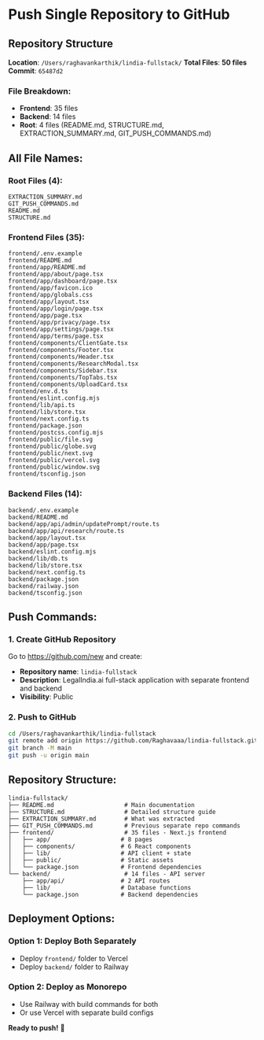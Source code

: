 # Push Single Repository to GitHub

## Repository Structure
**Location**: `/Users/raghavankarthik/lindia-fullstack/`
**Total Files**: **50 files**
**Commit**: `65487d2`

### File Breakdown:
- **Frontend**: 35 files
- **Backend**: 14 files  
- **Root**: 4 files (README.md, STRUCTURE.md, EXTRACTION_SUMMARY.md, GIT_PUSH_COMMANDS.md)

## All File Names:

### Root Files (4):
```
EXTRACTION_SUMMARY.md
GIT_PUSH_COMMANDS.md
README.md
STRUCTURE.md
```

### Frontend Files (35):
```
frontend/.env.example
frontend/README.md
frontend/app/README.md
frontend/app/about/page.tsx
frontend/app/dashboard/page.tsx
frontend/app/favicon.ico
frontend/app/globals.css
frontend/app/layout.tsx
frontend/app/login/page.tsx
frontend/app/page.tsx
frontend/app/privacy/page.tsx
frontend/app/settings/page.tsx
frontend/app/terms/page.tsx
frontend/components/ClientGate.tsx
frontend/components/Footer.tsx
frontend/components/Header.tsx
frontend/components/ResearchModal.tsx
frontend/components/Sidebar.tsx
frontend/components/TopTabs.tsx
frontend/components/UploadCard.tsx
frontend/env.d.ts
frontend/eslint.config.mjs
frontend/lib/api.ts
frontend/lib/store.tsx
frontend/next.config.ts
frontend/package.json
frontend/postcss.config.mjs
frontend/public/file.svg
frontend/public/globe.svg
frontend/public/next.svg
frontend/public/vercel.svg
frontend/public/window.svg
frontend/tsconfig.json
```

### Backend Files (14):
```
backend/.env.example
backend/README.md
backend/app/api/admin/updatePrompt/route.ts
backend/app/api/research/route.ts
backend/app/layout.tsx
backend/app/page.tsx
backend/eslint.config.mjs
backend/lib/db.ts
backend/lib/store.tsx
backend/next.config.ts
backend/package.json
backend/railway.json
backend/tsconfig.json
```

## Push Commands:

### 1. Create GitHub Repository
Go to https://github.com/new and create:
- **Repository name**: `lindia-fullstack`
- **Description**: LegalIndia.ai full-stack application with separate frontend and backend
- **Visibility**: Public

### 2. Push to GitHub
```bash
cd /Users/raghavankarthik/lindia-fullstack
git remote add origin https://github.com/Raghavaaa/lindia-fullstack.git
git branch -M main
git push -u origin main
```

## Repository Structure:
```
lindia-fullstack/
├── README.md                    # Main documentation
├── STRUCTURE.md                 # Detailed structure guide
├── EXTRACTION_SUMMARY.md        # What was extracted
├── GIT_PUSH_COMMANDS.md         # Previous separate repo commands
├── frontend/                    # 35 files - Next.js frontend
│   ├── app/                    # 8 pages
│   ├── components/             # 6 React components
│   ├── lib/                    # API client + state
│   ├── public/                 # Static assets
│   └── package.json            # Frontend dependencies
└── backend/                     # 14 files - API server
    ├── app/api/                # 2 API routes
    ├── lib/                    # Database functions
    └── package.json            # Backend dependencies
```

## Deployment Options:

### Option 1: Deploy Both Separately
- Deploy `frontend/` folder to Vercel
- Deploy `backend/` folder to Railway

### Option 2: Deploy as Monorepo
- Use Railway with build commands for both
- Or use Vercel with separate build configs

**Ready to push!** 🚀
